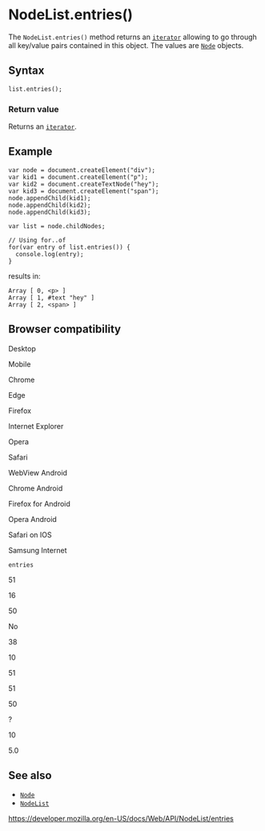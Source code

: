 # NodeList.entries()

The `NodeList.entries()` method returns an [`iterator`](https://developer.mozilla.org/en-US/docs/Web/JavaScript/Reference/Iteration_protocols) allowing to go through all key/value pairs contained in this object. The values are [`Node`](../node) objects.

## Syntax

    list.entries();

### Return value

Returns an [`iterator`](https://developer.mozilla.org/en-US/docs/Web/JavaScript/Reference/Iteration_protocols).

## Example

    var node = document.createElement("div");
    var kid1 = document.createElement("p");
    var kid2 = document.createTextNode("hey");
    var kid3 = document.createElement("span");
    node.appendChild(kid1);
    node.appendChild(kid2);
    node.appendChild(kid3);

    var list = node.childNodes;

    // Using for..of
    for(var entry of list.entries()) {
      console.log(entry);
    }

results in:

    Array [ 0, <p> ]
    Array [ 1, #text "hey" ]
    Array [ 2, <span> ]

## Browser compatibility

Desktop

Mobile

Chrome

Edge

Firefox

Internet Explorer

Opera

Safari

WebView Android

Chrome Android

Firefox for Android

Opera Android

Safari on IOS

Samsung Internet

`entries`

51

16

50

No

38

10

51

51

50

?

10

5.0

## See also

- [`Node`](../node)
- [`NodeList`](../nodelist)

<a href="https://developer.mozilla.org/en-US/docs/Web/API/NodeList/entries" class="_attribution-link">https://developer.mozilla.org/en-US/docs/Web/API/NodeList/entries</a>

